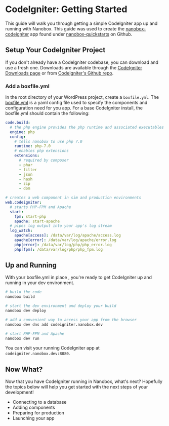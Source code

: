 # CodeIgniter: Getting Started

This guide will walk you through getting a simple CodeIgniter app up and running with Nanobox. This guide was used to create the [nanobox-codeigniter](https://github.com/nanobox-quickstarts/nanobox-codeigniter) app found under [nanobox-quickstarts](https://github.com/nanobox-quickstarts) on Github.

## Setup Your CodeIgniter Project
If you don't already have a CodeIgniter codebase, you can download and use a fresh one. Downloads are available through the [CodeIgniter Downloads page](http://www.codeigniter.com/user_guide/installation/downloads.html) or from [CodeIgniter's Github repo](https://github.com/bcit-ci/CodeIgniter).

### Add a boxfile.yml
In the root directory of your WordPress project, create a `boxfile.yml`. The [boxfile.yml](https://docs.nanobox.io/app-config/boxfile/) is a yaml config file used to specify the components and configuration need for you app. For a base CodeIgniter install, the boxfile.yml should contain the following:

```yaml
code.build:
  # the php engine provides the php runtime and associated executables
  engine: php
  config:
    # tells nanobox to use php 7.0
    runtime: php-7.0
    # enables php extensions
    extensions:
      # required by composer
      - phar
      - filter
      - json
      - hash
      - zip
      - dom

# creates a web component in sim and production environments
web.codeigniter:
  # starts PHP-FPM and Apache
  start:
    fpm: start-php
    apache: start-apache
  # pipes log output into your app's log stream
  log_watch:
    apache[access]: /data/var/log/apache/access.log
    apache[error]: /data/var/log/apache/error.log
    php[error]: /data/var/log/php/php_error.log
    php[fpm]: /data/var/log/php/php_fpm.log
```

## Up and Running
With your boxfile.yml in place , you're ready to get CodeIgniter up and running in your dev environment.


```bash
# build the code
nanobox build

# start the dev environment and deploy your build
nanobox dev deploy

# add a convenient way to access your app from the browser
nanobox dev dns add codeigniter.nanobox.dev

# start PHP-FPM and Apache
nanobox dev run
```

You can visit your running CodeIgniter app at `codeigniter.nanobox.dev:8080`.

## Now What?
Now that you have CodeIgniter running in Nanobox, what's next? Hopefully the topics below will help you get started with the next steps of your development!

- Connecting to a database
- Adding components
- Preparing for production
- Launching your app

